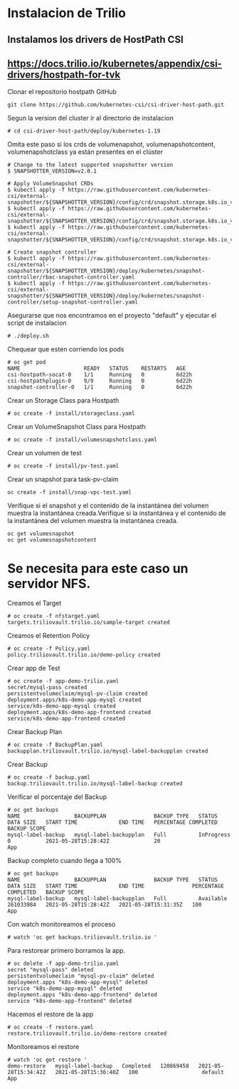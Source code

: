 # Instalacion de Trilio 
## Instalamos los drivers de HostPath CSI
## https://docs.trilio.io/kubernetes/appendix/csi-drivers/hostpath-for-tvk

Clonar el repositorio hostpath GitHub
```
git clone https://github.com/kubernetes-csi/csi-driver-host-path.git
```

Segun la version del cluster ir al directorio de instalacion
```
# cd csi-driver-host-path/deploy/kubernetes-1.19
```

Omita este paso si los crds de volumenapshot, volumenapshotcontent, volumenapshotclass ya están presentes en el clúster
```
# Change to the latest supported snapshotter version
$ SNAPSHOTTER_VERSION=v2.0.1

# Apply VolumeSnapshot CRDs
$ kubectl apply -f https://raw.githubusercontent.com/kubernetes-csi/external-snapshotter/${SNAPSHOTTER_VERSION}/config/crd/snapshot.storage.k8s.io_volumesnapshotclasses.yaml
$ kubectl apply -f https://raw.githubusercontent.com/kubernetes-csi/external-snapshotter/${SNAPSHOTTER_VERSION}/config/crd/snapshot.storage.k8s.io_volumesnapshotcontents.yaml
$ kubectl apply -f https://raw.githubusercontent.com/kubernetes-csi/external-snapshotter/${SNAPSHOTTER_VERSION}/config/crd/snapshot.storage.k8s.io_volumesnapshots.yaml

# Create snapshot controller
$ kubectl apply -f https://raw.githubusercontent.com/kubernetes-csi/external-snapshotter/${SNAPSHOTTER_VERSION}/deploy/kubernetes/snapshot-controller/rbac-snapshot-controller.yaml
$ kubectl apply -f https://raw.githubusercontent.com/kubernetes-csi/external-snapshotter/${SNAPSHOTTER_VERSION}/deploy/kubernetes/snapshot-controller/setup-snapshot-controller.yaml
```

Asegurarse que nos encontramos en el proyecto "default" y ejecutar el script de instalacion
```
# ./deploy.sh
```

Chequear que esten corriendo los pods
```
# oc get pod 
NAME                    READY   STATUS    RESTARTS   AGE
csi-hostpath-socat-0    1/1     Running   0          6d22h
csi-hostpathplugin-0    9/9     Running   0          6d22h
snapshot-controller-0   1/1     Running   0          6d22h
``` 

Crear un Storage Class para Hostpath
```
# oc create -f install/storageclass.yaml
```

Crear un VolumeSnapshot Class para Hostpath
```
# oc create -f install/volumesnapshotclass.yaml
```

Crear un volumen de test
```
# oc create -f install/pv-test.yaml
```

Crear un snapshot para task-pv-claim
```
oc create -f install/snap-vpc-test.yaml
```

Verifique si el snapshot y el contenido de la instantánea del volumen muestra la instantánea creada.Verifique si la instantánea y el contenido de la instantánea del volumen muestra la instantánea creada.
```
oc get volumesnapshot
oc get volumesnapshotcontent
```

# Se necesita para este caso un servidor NFS.
Creamos el Target
```
# oc create -f nfstarget.yaml
targets.triliovault.trilio.io/sample-target created
```
Creamos el Retention Policy
```
# oc create -f Policy.yaml 
policy.triliovault.trilio.io/demo-policy created
```

Crear app de Test
```
# oc create -f app-demo-trilio.yaml 
secret/mysql-pass created
persistentvolumeclaim/mysql-pv-claim created
deployment.apps/k8s-demo-app-mysql created
service/k8s-demo-app-mysql created
deployment.apps/k8s-demo-app-frontend created
service/k8s-demo-app-frontend created
```

Crear Backup Plan
```
# oc create -f BackupPlan.yaml 
backupplan.triliovault.trilio.io/mysql-label-backupplan created
```

Crear Backup 
```
# oc create -f backup.yaml 
backup.triliovault.trilio.io/mysql-label-backup created
```

Verificar el porcentaje del Backup
```
# oc get backups
NAME                 BACKUPPLAN               BACKUP TYPE   STATUS       DATA SIZE   START TIME             END TIME   PERCENTAGE COMPLETED   BACKUP SCOPE
mysql-label-backup   mysql-label-backupplan   Full          InProgress   0           2021-05-28T15:28:42Z              20                     App
```

Backup completo cuando llega a 100%
```
# oc get backups
NAME                 BACKUPPLAN               BACKUP TYPE   STATUS      DATA SIZE   START TIME             END TIME               PERCENTAGE COMPLETED   BACKUP SCOPE
mysql-label-backup   mysql-label-backupplan   Full          Available   261033984   2021-05-28T15:28:42Z   2021-05-28T15:31:35Z   100                    App

```

Con watch monitoreamos el proceso
```
# watch 'oc get backups.triliovault.trilio.io '
```

Para restorear primero borramos la app.
```
# oc delete -f app-demo-trilio.yaml 
secret "mysql-pass" deleted
persistentvolumeclaim "mysql-pv-claim" deleted
deployment.apps "k8s-demo-app-mysql" deleted
service "k8s-demo-app-mysql" deleted
deployment.apps "k8s-demo-app-frontend" deleted
service "k8s-demo-app-frontend" deleted
```

Hacemos el restore de la app
```
# oc create -f restore.yaml 
restore.triliovault.trilio.io/demo-restore created
```
Monitoreamos el restore 
```
# watch 'oc get restore '
demo-restore   mysql-label-backup   Completed   120869458   2021-05-28T15:34:42Z   2021-05-28T15:36:40Z   100                    default             App
```



